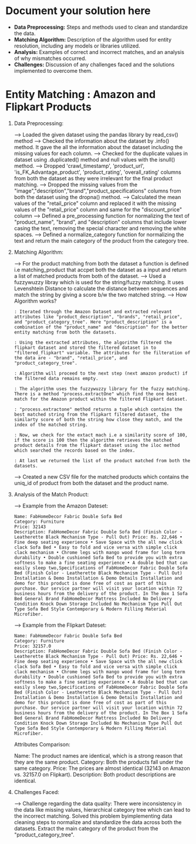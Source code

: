 # Document your solution here

  - **Data Preprocessing:** Steps and methods used to clean and standardize the data.
  - **Matching Algorithm:** Description of the algorithm used for entity resolution, including any models or libraries utilized.
  - **Analysis:** Examples of correct and incorrect matches, and an analysis of why mismatches occurred.
  - **Challenges:** Discussion of any challenges faced and the solutions implemented to overcome them.
  
  
# Entity Matching : Amazon and Flipkart Products

1) Data Preprocessing:

   --> Loaded the given dataset using the pandas library by read_csv() method
   --> Checked the information about the dataset by .info() method. It gave the all the information about the dataset including the missing values for each column.
   --> Checked for the duplicate values in dataset using .duplicated() method and null values with the isnull() method.
   --> Dropped 'crawl_timestamp', 'product_url', 'is_FK_Advantage_product', 'product_rating', 'overall_rating' columns from both the dataset as they were irrelevant for the final product matching.
   --> Dropped the missing values from the "image","description","brand","product_specifications" columns from both the dataset using the dropna() method.
   --> Calculated the mean values of the "retail_price" column and replaced it with the missing values of the "retail_price" column and same for the "discount_price" column
   --> Defined a pre_processing function for normalizing the text of "product_name", "brand", and "description" columns that include lower casing the text, removing the special character and removing the white spaces.
   --> Defined a normalize_category function for normalizing the text and return the main category of the product from the category tree.
   
2) Matching Algorithm:
   
   --> For the product matching from both the dataset a function is defined i.e matching_product that accpet both the dataset as a input and return a list of matched products from both of the dataset.
   --> Used a fuzzywuzzy libray which is used for the string/fuzzy matching. It uses Levenshtein Distance to calculate the distance between sequences and match the string by giving a score b/w the two matched string.
   --> How Algorithm works?
       
       : Iterated through the Amazon Dataset and extracted relevant attributes like "product_description", "brands", "retail_price", and "product_category_tree". Here "product_description" is a combination of the "product_name" and "description" for the better entity matching from both the datasets.
       
       : Using the extracted attributes, the algorithm filtered the flipkart dataset and stored the filtered dataset in to "filtered_flipkart" variable. The attributes for the filteration of the data are - "brand", "retail_price", and "product_category_tree".
       
       : Algorithm will proceed to the next step (next amazon product) if the filtered data remains empty.
       
       : The algorithm uses the fuzzywuzzy library for the fuzzy matching. There is a method "process.extractOne" which find the one best match for the Amazon product within the filtered Flipkart dataset.
       
       : "process.extractone" method returns a tuple which contains the best matched string from the flipkart filtered dataset, the similarty score of both the string how close they match, and the index of the matched string.
       
       : Now, we check for the extact mach i.e a similarity score of 100, if the score is 100 then the algorithm retrieves the matched product details from the flipkart dataset using the iloc method which searched the records based on the index.
       
       : At last we returned the list of the product matched from both the datasets.
       
     --> Created a new CSV file for the matched products which contains the uniq_id of product from both the dataset and the product name.
     
3) Analysis of the Match Product:

   --> Example from the Amazon Dateset:
       
       Name: FabHomeDecor Fabric Double Sofa Bed
       Category: Furniture
       Price: 32143
       Description: FabHomeDecor Fabric Double Sofa Bed (Finish Color - Leatherette Black Mechanism Type - Pull Out) Price: Rs. 22,646 • Fine deep seating experience • Save Space with the all new click clack Sofa Bed • Easy to fold and vice versa with simple click clack mechanism • Chrome legs with mango wood frame for long term durability • Double cushioned Sofa Bed to provide you with extra softness to make a fine seating experience • A double bed that can easily sleep two,Specifications of FabHomeDecor Fabric Double Sofa Bed (Finish Color - Leatherette Black Mechanism Type - Pull Out) Installation & Demo Installation & Demo Details Installation and demo for this product is done free of cost as part of this purchase. Our service partner will visit your location within 72 business hours from the delivery of the product. In The Box 1 Sofa Bed General Brand FabHomeDecor Mattress Included No Delivery Condition Knock Down Storage Included No Mechanism Type Pull Out Type Sofa Bed Style Contemporary & Modern Filling Material Microfiber.
       
    --> Example from the Flipkart Dateset:
       
       Name: FabHomeDecor Fabric Double Sofa Bed
       Category: Furniture
       Price: 32157.0
       Description: FabHomeDecor Fabric Double Sofa Bed (Finish Color - Leatherette Black Mechanism Type - Pull Out) Price: Rs. 22,646 • Fine deep seating experience • Save Space with the all new click clack Sofa Bed • Easy to fold and vice versa with simple click clack mechanism • Chrome legs with mango wood frame for long term durability • Double cushioned Sofa Bed to provide you with extra softness to make a fine seating experience • A double bed that can easily sleep two,Specifications of FabHomeDecor Fabric Double Sofa Bed (Finish Color - Leatherette Black Mechanism Type - Pull Out) Installation & Demo Installation & Demo Details Installation and demo for this product is done free of cost as part of this purchase. Our service partner will visit your location within 72 business hours from the delivery of the product. In The Box 1 Sofa Bed General Brand FabHomeDecor Mattress Included No Delivery Condition Knock Down Storage Included No Mechanism Type Pull Out Type Sofa Bed Style Contemporary & Modern Filling Material Microfiber.
       
    Attributes Comparison:

    Name: The product names are identical, which is a strong reason that they are the same product.
    Category: Both the products fall under the same category.
    Price: The prices are almost identical (32143 on Amazon vs. 32157.0 on Flipkart).
    Description: Both product descriptions are identical.
    
    

4) Challenges Faced:
   
    --> Challenge regarding the data quality: There were inconsistency in the data like missing values, hierarchical category tree which can lead to the incorrect matching. Solved this problem byimplementing data cleaning steps to normalize and standardize the data across both the datasets. Extract the main category of the product from the "product_category_tree". 
    